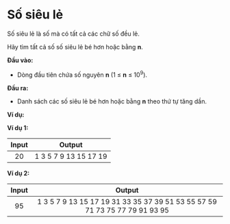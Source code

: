 # Số siêu lẻ

Số siêu lẻ là số mà có tất cả các chữ số đều lẻ.

Hãy tìm tất cả số số siêu lẻ bé hơn hoặc bằng **n**.

**Đầu vào:**

- Dòng đầu tiên chứa số nguyên **n** (1 ≤ **n** ≤ 10<sup>9</sup>).

**Đầu ra:**

- Danh sách các số siêu lẻ bé hơn hoặc bằng **n** theo thứ tự tăng dần.

**Ví dụ:**

**Ví dụ 1:**

| Input | Output |
|:---:|:---:|
|20 | 1 3 5 7 9 13 15 17 19 |

**Ví dụ 2:**

| Input | Output |
|:---:|:---:|
|95 | 1 3 5 7 9 13 15 17 19 31 33 35 37 39 51 53 55 57 59 71 73 75 77 79 91 93 95  |